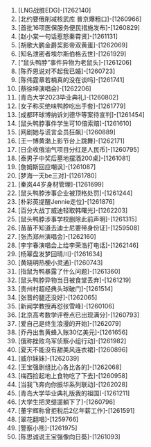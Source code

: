 
1. [LNG战胜EDG]-[1262140]
1. [北约要俄削减核武库 普京爆粗口]-[1260966]
1. [首批16项医保服务便民措施发布]-[1260829]
1. [赵小棠一句话惹怒秦霄贤]-[1261131]
1. [胡歌大鹏金爵奖影帝双黄蛋]-[1262069]
1. [知名泄密者埃尔斯伯格去世]-[1261929]
1. [“鼠头鸭脖”事件异物为老鼠头]-[1261206]
1. [陈乔恩说对不起我已婚]-[1260723]
1. [陈伟霆章若楠真的没在谈吗]-[1261741]
1. [蔡徐坤演唱会]-[1262206]
1. [青岛大学2023毕业典礼]-[1260802]
1. [女子称买绝味鸭脖吃出手套]-[1261779]
1. [成都环球博纳诉刘德华等案待宣判]-[1261454]
1. [鼠头鸭脖事件学生可10倍索赔]-[1261610]
1. [网剧她与谎言全员狂飙]-[1260889]
1. [王一博黄渤上影节台上跳舞]-[1262171]
1. [日企收俄油气项目分红是人民币]-[1260795]
1. [泰男子中奖后墓地摆酒200桌]-[1261081]
1. [詹姆斯回应嘲讽]-[1261087]
1. [梦海一天be三对]-[1261780]
1. [秦岚44岁身材管理]-[1261699]
1. [鼠头鸭脖涉事企业被顶格处罚]-[1261244]
1. [朴彩英提醒Jennie走位]-[1261876]
1. [百分大战丁威迪轻取韩曙光]-[1262203]
1. [鼠头鸭脖涉事学校删除此前声明]-[1261315]
1. [苗苗不知道去迪士尼要带身份证]-[1259508]
1. [张杰郑州演唱会]-[1262160]
1. [李宇春演唱会上给李荣浩打电话]-[1262146]
1. [杨幂盘发梦回晴川]-[1261634]
1. [黄晓明热梗小灵通]-[1260743]
1. [指鼠为鸭暴露了什么问题]-[1261360]
1. [鼠头鸭脖异物当日被食堂丢弃]-[1261219]
1. [贵州村超经典头球破门]-[1261514]
1. [张晋的腿还没好]-[1262065]
1. [新闻学教授再怼张雪峰]-[1260106]
1. [北京高考数学评卷点已出现满分]-[1260793]
1. [爱自己是终生浪漫的开始]-[1262079]
1. [乔丹出售黄蜂入账30亿美元]-[1261656]
1. [俄称挫败乌军侦察小组行动]-[1261982]
1. [夏天不能没有甜美风连衣裙]-[1260896]
1. [威尔妹妹]-[1262039]
1. [王宝强剧组比心各比各的]-[1262068]
1. [梅西捡起地上食物吃了下去]-[1260958]
1. [当我飞奔向你振华系列联动]-[1262028]
1. [青岛大学毕业典礼版我的祖国]-[1261211]
1. [大学生把灵缇遛躺下了]-[1260796]
1. [董宇辉称曾拒税后2亿年薪工作]-[1261591]
1. [翠花翻唱]-[1259766]
1. [警察小熊]-[1261975]
1. [陈思诚说王宝强像向日葵]-[1261093]
